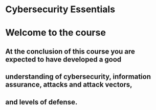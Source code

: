 # Cybersecurity Essentials

# Welcome to the course

## At the conclusion of this course you are expected to have developed a good 
## understanding of cybersecurity, information assurance, attacks and attack vectors, 
## and levels of defense.
